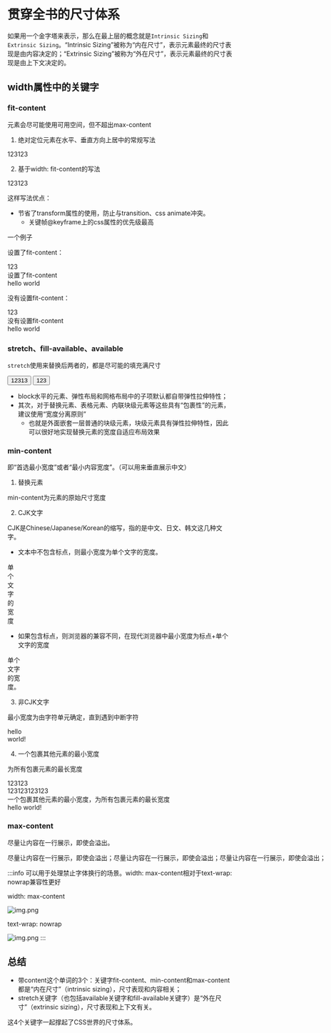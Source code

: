 # 贯穿全书的尺寸体系

如果用一个金字塔来表示，那么在最上层的概念就是`Intrinsic Sizing`和`Extrinsic Sizing`。“Intrinsic
Sizing”被称为“内在尺寸”，表示元素最终的尺寸表现是由内容决定的；“Extrinsic Sizing”被称为“外在尺寸”，表示元素最终的尺寸表现是由上下文决定的。

## width属性中的关键字

### fit-content

元素会尽可能使用可用空间，但不超出max-content

1. 绝对定位元素在水平、垂直方向上居中的常规写法

<div class="w-full h-100px bg-#3c3c3c relative">
<div class="absolute absolute-center color-red">123123</div>
</div>

2. 基于width: fit-content的写法

<div class="w-full h-100px bg-#3c3c3c relative">
<div class="absolute top-0 right-0 bottom-0 left-0 m-auto w-fit h-fit color-red">123123</div>
</div>

这样写法优点：

- 节省了transform属性的使用，防止与transition、css animate冲突。
    - 关键帧@keyframe上的css属性的优先级最高

一个例子

设置了fit-content：

<div>
<div class="bg-red w-[fit-content]">123</div>
<div class="bg-red w-[fit-content]">设置了fit-content</div>
<div class="bg-red w-[fit-content]">hello world</div>
</div>

没有设置fit-content：

<div>
<div class="bg-red">123</div>
<div class="bg-red">没有设置fit-content</div>
<div class="bg-red">hello world</div>
</div>

### stretch、fill-available、available

`stretch`使用来替换后两者的，都是尽可能的填充满尺寸

<div>
<button class="bg-red">12313</button>
<button style="width: stretch" class="bg-red">123</button>
</div>

- block水平的元素、弹性布局和网格布局中的子项默认都自带弹性拉伸特性；
- 其次，对于替换元素、表格元素、内联块级元素等这些具有“包裹性”的元素，建议使用“宽度分离原则”
    - 也就是外面嵌套一层普通的块级元素，块级元素具有弹性拉伸特性，因此可以很好地实现替换元素的宽度自适应布局效果

### min-content

即“首选最小宽度”或者“最小内容宽度”。（可以用来垂直展示中文）

1. 替换元素

min-content为元素的原始尺寸宽度

2. CJK文字

CJK是Chinese/Japanese/Korean的缩写，指的是中文、日文、韩文这几种文字。

- 文本中不包含标点，则最小宽度为单个文字的宽度。

<div style="width: min-content">
单个文字的宽度
</div>

- 如果包含标点，则浏览器的兼容不同，在现代浏览器中最小宽度为标点+单个文字的宽度

<div style="width: min-content">
单个文字的宽度。
</div>

3. 非CJK文字

最小宽度为由字符单元确定，直到遇到中断字符

<div style="width: min-content">hello world!</div>

4. 一个包裹其他元素的最小宽度

为所有包裹元素的最长宽度

<div class="inline-block bd-red">
<div>123123</div>
<div>123123123123</div>
<div>一个包裹其他元素的最小宽度，为所有包裹元素的最长宽度</div>
<div>hello world!</div>
</div>

### max-content

尽量让内容在一行展示，即使会溢出。

<div class="w-200px bd-red">
<div style="width: max-content">尽量让内容在一行展示，即使会溢出；尽量让内容在一行展示，即使会溢出；尽量让内容在一行展示，即使会溢出；</div>
</div>

:::info
可以用于处理禁止字体换行的场景。width: max-content相对于text-wrap: nowrap兼容性更好

width: max-content

![img.png](/imgs/base/css/chapter-3-1.png)

text-wrap: nowrap

![img.png](/imgs/base/css/chapter-3-2.png)
:::

## 总结

- 带content这个单词的3个：关键字fit-content、min-content和max-content都是“内在尺寸”（intrinsic sizing），尺寸表现和内容相关；
- stretch关键字（也包括available关键字和fill-available关键字）是“外在尺寸”（extrinsic sizing），尺寸表现和上下文有关。

这4个关键字一起撑起了CSS世界的尺寸体系。
